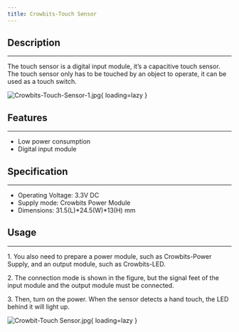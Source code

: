 ```yaml
---
title: Crowbits-Touch Sensor
---
```


## Description
-----------

The touch sensor is a digital input module, it’s a capacitive touch sensor. The touch sensor only has to be touched by an object to operate, it can be used as a touch switch.

![Crowbits-Touch-Sensor-1.jpg](https://wiki.elecrow.com/images/thumb/9/92/Crowbits-Touch-Sensor-1.jpg/600px-Crowbits-Touch-Sensor-1.jpg){ loading=lazy }

## Features
--------

- Low power consumption
- Digital input module

## Specification
-------------

- Operating Voltage: 3.3V DC
- Supply mode: Crowbits Power Module
- Dimensions: 31.5(L)\*24.5(W)\*13(H) mm

## Usage
-----

1\. You also need to prepare a power module, such as Crowbits-Power Supply, and an output module, such as Crowbits-LED.

2\. The connection mode is shown in the figure, but the signal feet of the input module and the output module must be connected.

3\. Then, turn on the power. When the sensor detects a hand touch, the LED behind it will light up.

![Crowbit-Touch Sensor.jpg](https://wiki.elecrow.com/images/thumb/6/64/Crowbit-Touch_Sensor.jpg/500px-Crowbit-Touch_Sensor.jpg){ loading=lazy }